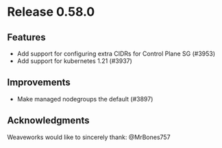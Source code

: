 # Release 0.58.0

## Features
- Add support for configuring extra CIDRs for Control Plane SG (#3953)
- Add support for kubernetes 1.21 (#3937)

## Improvements

- Make managed nodegroups the default (#3897)


## Acknowledgments
Weaveworks would like to sincerely thank:
     @MrBones757
